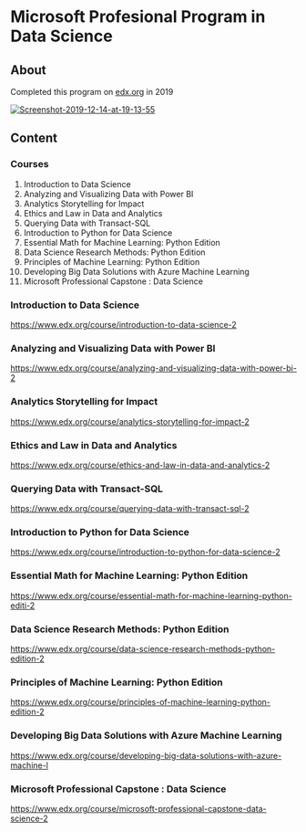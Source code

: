 # Microsoft Profesional Program in Data Science 



## About 
 Completed this program on [edx.org](https://edx.org) in 2019

<a href="https://ibb.co/0BYnSDh"><img src="https://i.ibb.co/YDfNMRp/Screenshot-2019-12-14-at-19-13-55.png" alt="Screenshot-2019-12-14-at-19-13-55" border="0"></a>
</a>




## Content 

###  Courses 
1. Introduction to Data Science
2. Analyzing and Visualizing Data with Power BI
3. Analytics Storytelling for Impact
4. Ethics and Law in Data and Analytics
5. Querying Data with Transact-SQL
6. Introduction to Python for Data Science
7. Essential Math for Machine Learning: Python Edition
8. Data Science Research Methods: Python Edition
9. Principles of Machine Learning: Python Edition
10. Developing Big Data Solutions with Azure Machine Learning
11. Microsoft Professional Capstone : Data Science

### Introduction to Data Science
https://www.edx.org/course/introduction-to-data-science-2


### Analyzing and Visualizing Data with Power BI
https://www.edx.org/course/analyzing-and-visualizing-data-with-power-bi-2


### Analytics Storytelling for Impact
https://www.edx.org/course/analytics-storytelling-for-impact-2


### Ethics and Law in Data and Analytics
https://www.edx.org/course/ethics-and-law-in-data-and-analytics-2


### Querying Data with Transact-SQL
https://www.edx.org/course/querying-data-with-transact-sql-2

### Introduction to Python for Data Science
https://www.edx.org/course/introduction-to-python-for-data-science-2


### Essential Math for Machine Learning: Python Edition
https://www.edx.org/course/essential-math-for-machine-learning-python-editi-2

### Data Science Research Methods: Python Edition
https://www.edx.org/course/data-science-research-methods-python-edition-2

### Principles of Machine Learning: Python Edition
https://www.edx.org/course/principles-of-machine-learning-python-edition-2

### Developing Big Data Solutions with Azure Machine Learning
https://www.edx.org/course/developing-big-data-solutions-with-azure-machine-l

### Microsoft Professional Capstone : Data Science
https://www.edx.org/course/microsoft-professional-capstone-data-science-2

